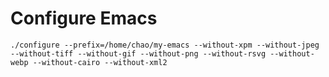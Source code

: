 # Configure Emacs

```shell
./configure --prefix=/home/chao/my-emacs --without-xpm --without-jpeg --without-tiff --without-gif --without-png --without-rsvg --without-webp --without-cairo --without-xml2
```

